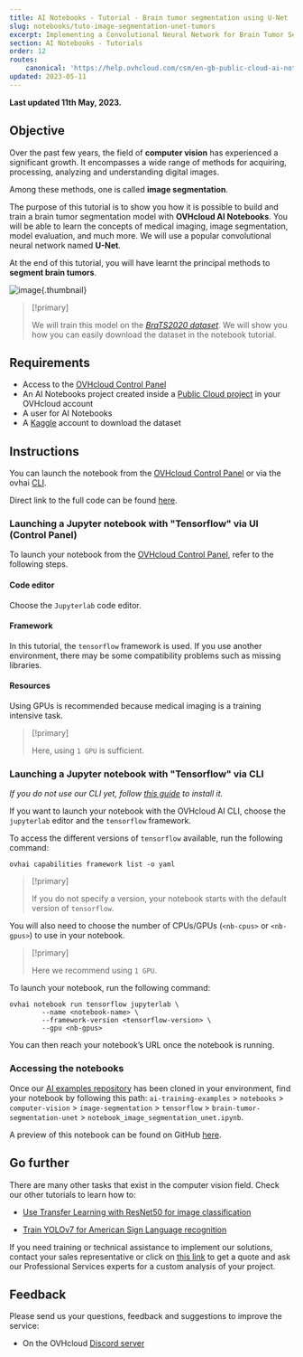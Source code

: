 ```yaml
---
title: AI Notebooks - Tutorial - Brain tumor segmentation using U-Net
slug: notebooks/tuto-image-segmentation-unet-tumors
excerpt: Implementing a Convolutional Neural Network for Brain Tumor Segmentation in Medical Imaging
section: AI Notebooks - Tutorials
order: 12
routes:
    canonical: 'https://help.ovhcloud.com/csm/en-gb-public-cloud-ai-notebooks-tuto-image-segmentation-unet-tumors?id=kb_article_view&sysparm_article=KB0057606'
updated: 2023-05-11
---
```


**Last updated 11th May, 2023.**

## Objective

Over the past few years, the field of **computer vision** has experienced a significant growth. It encompasses a wide range of methods for acquiring, processing, analyzing and understanding digital images.

Among these methods, one is called **image segmentation**.

The purpose of this tutorial is to show you how it is possible to build and train a brain tumor segmentation model with **OVHcloud AI Notebooks**. You will be able to learn the concepts of medical imaging, image segmentation, model evaluation, and much more. We will use a popular convolutional neural network named **U-Net**.

At the end of this tutorial, you will have learnt the principal methods to **segment brain tumors**.

![image](images/mri_orig_pred_segmentation.gif){.thumbnail}

> [!primary]
>
> We will train this model on the *[BraTS2020 dataset](http://braintumorsegmentation.org/)*. We will show you how you can easily download the dataset in the notebook tutorial.
>

## Requirements

- Access to the [OVHcloud Control Panel](https://www.ovh.com/auth/?action=gotomanager&from=https://www.ovh.de/&ovhSubsidiary=de)
- An AI Notebooks project created inside a [Public Cloud project](https://www.ovhcloud.com/de/public-cloud/) in your OVHcloud account
- A user for AI Notebooks
- A [Kaggle](https://www.kaggle.com/) account to download the dataset

## Instructions

You can launch the notebook from the [OVHcloud Control Panel](https://www.ovh.com/auth/?action=gotomanager&from=https://www.ovh.de/&ovhSubsidiary=de) or via the ovhai [CLI](https://docs.ovh.com/de/publiccloud/ai/cli/getting-started-cli/).

Direct link to the full code can be found [here](https://github.com/ovh/ai-training-examples/blob/main/notebooks/computer-vision/image-segmentation/tensorflow/brain-tumor-segmentation-unet/notebook_image_segmentation_unet.ipynb).

### Launching a Jupyter notebook with "Tensorflow" via UI (Control Panel)

To launch your notebook from the [OVHcloud Control Panel](https://www.ovh.com/auth/?action=gotomanager&from=https://www.ovh.de/&ovhSubsidiary=de), refer to the following steps.

#### Code editor

Choose the `Jupyterlab` code editor.

#### Framework

In this tutorial, the `tensorflow` framework is used. If you use another environment, there may be some compatibility problems such as missing libraries.

#### Resources

Using GPUs is recommended because medical imaging is a training intensive task.

> [!primary]
>
> Here, using `1 GPU` is sufficient.
>

### Launching a Jupyter notebook with "Tensorflow" via CLI

*If you do not use our CLI yet, follow [this guide](https://docs.ovh.com/de/publiccloud/ai/cli/install-client/) to install it.*

If you want to launch your notebook with the OVHcloud AI CLI, choose the `jupyterlab` editor and the `tensorflow` framework.

To access the different versions of `tensorflow` available, run the following command:

```console
ovhai capabilities framework list -o yaml
```

> [!primary]
>
> If you do not specify a version, your notebook starts with the default version of `tensorflow`.
>

You will also need to choose the number of CPUs/GPUs (`<nb-cpus>` or `<nb-gpus>`) to use in your notebook.

> [!primary]
>
> Here we recommend using `1 GPU`.
>

To launch your notebook, run the following command:

```console
ovhai notebook run tensorflow jupyterlab \
		--name <notebook-name> \
		--framework-version <tensorflow-version> \
  	    --gpu <nb-gpus>
```

You can then reach your notebook’s URL once the notebook is running.

### Accessing the notebooks

Once our [AI examples repository](https://github.com/ovh/ai-training-examples/) has been cloned in your environment, find your notebook by following this path: `ai-training-examples` > `notebooks` > `computer-vision` > `image-segmentation` > `tensorflow` > `brain-tumor-segmentation-unet` > `notebook_image_segmentation_unet.ipynb`.

A preview of this notebook can be found on GitHub [here](https://github.com/ovh/ai-training-examples/blob/main/notebooks/computer-vision/image-segmentation/tensorflow/brain-tumor-segmentation-unet/notebook_image_segmentation_unet.ipynb).

## Go further

There are many other tasks that exist in the computer vision field. Check our other tutorials to learn how to:

- [Use Transfer Learning with ResNet50 for image classification](https://github.com/ovh/ai-training-examples/blob/main/notebooks/computer-vision/image-classification/tensorflow/resnet50/notebook-resnet-transfer-learning-image-classification.ipynb)

- [Train YOLOv7 for American Sign Language recognition](https://github.com/ovh/ai-training-examples/blob/main/notebooks/computer-vision/object-detection/miniconda/yolov7/notebook_object_detection_yolov7_asl.ipynb)

If you need training or technical assistance to implement our solutions, contact your sales representative or click on [this link](https://www.ovhcloud.com/de/professional-services/) to get a quote and ask our Professional Services experts for a custom analysis of your project.

## Feedback

Please send us your questions, feedback and suggestions to improve the service:

- On the OVHcloud [Discord server](https://discord.com/invite/vXVurFfwe9)
